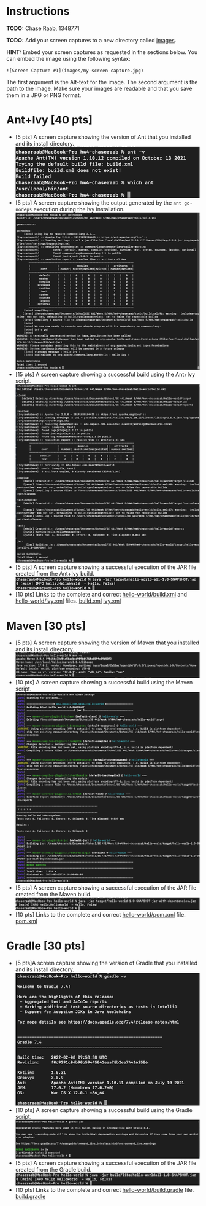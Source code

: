 # Instructions
**TODO:** Chase Raab, 1348771

**TODO:** Add your screen captures to a new directory called [images](images).

**HINT:** Embed your screen captures as requested in the sections below. You can embed the image using the following syntax:

```
![Screen Capture #1](images/my-screen-capture.jpg)
```

The first argument is the Alt-text for the image. The second argument is the path to the image. Make sure your images are readable and that you save them in a JPG or PNG format.

# Ant+Ivy [40 pts]
- [5 pts] A screen capture showing the version of Ant that you installed and its install directory.
![Ant.1.png](images/Ant.1.png)
- [5 pts] A screen capture showing the output generated by the `ant go-nodeps` execution during the Ivy installation.
![Ant.2.png](images/Ant.2.png)
- [15 pts] A screen capture showing a successful build using the Ant+Ivy script.
![Ant.3.png](images/Ant.3.png)
- [5 pts] A screen capture showing a successful execution of the JAR file created from the Ant+Ivy build.
![Ant.4.png](images/Ant.4.png)
- [10 pts] Links to the complete and correct [hello-world/build.xml](hello-world/build.xml) and [hello-world/ivy.xml](hello-world/ivy.xml) files.
[build.xml](hello-world/build.xml)
[ivy.xml](hello-world/ivy.xml)

# Maven [30 pts]
- [5 pts] A screen capture showing the version of Maven that you installed and its install directory.
![Maven.1.png](images/Maven.1.png)
- [10 pts] A screen capture showing a successful build using the Maven script.
![Maven.2.png](images/Maven.2.png)
- [5 pts] A screen capture showing a successful execution of the JAR file created from the Maven build.
![Maven.3.png](images/Maven.3.png)
- [10 pts] Links to the complete and correct [hello-world/pom.xml](hello-world/pom.xml) file.
[pom.xml](hello-world/pom.xml)

# Gradle [30 pts]
- [5 pts]A screen capture showing the version of Gradle that you installed and its install directory.
![Gradle.1.png](images/Gradle.1.png)
- [10 pts] A screen capture showing a successful build using the Gradle script.
![Gradle.2.png](images/Gradle.2.png)
- [5 pts] A screen capture showing a successful execution of the JAR file created from the Gradle build.
![Gradle.3.png](images/Gradle.3.png)
- [10 pts] Links to the complete and correct [hello-world/build.gradle](hello-world/build.gradle) file.
[build.gradle](hello-world/build.gradle)
